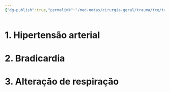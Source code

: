 ```yaml
---
{"dg-publish":true,"permalink":"/med-notas/cirurgia-geral/trauma/tce/triade-de-cushing/","tags":["review"]}
---
```


# 1. Hipertensão arterial
# 2. Bradicardia
# 3. Alteração de respiração